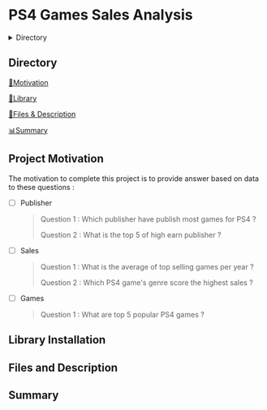 # PS4 Games Sales Analysis 

<details>
           <summary>Directory</summary>
[💪Motivation](#project-motivation)

[💾Library](#library-installation)

[📂Files & Description](#files-and-description)

[📊Summary](#summary)

</details>
         
         
## Directory 
[💪Motivation](#project-motivation)

[💾Library](#library-installation)

[📂Files & Description](#files-and-description)

[📊Summary](#summary)

## Project Motivation ##

The motivation to complete this project is to provide answer based on data to these questions : 
- [ ] Publisher
  > Question 1 : Which publisher have publish most games for PS4 ?
  > 
  > Question 2 : What is the top 5 of high earn publisher ?
- [ ] Sales
  > Question 1 : What is the average of top selling games per year ?
  >
  > Question 2 : Which PS4 game's genre score the highest sales ?
- [ ] Games
  > Question 1 : What are top 5 popular PS4 games ?


## Library Installation ##


## Files and Description ##

## Summary ##
